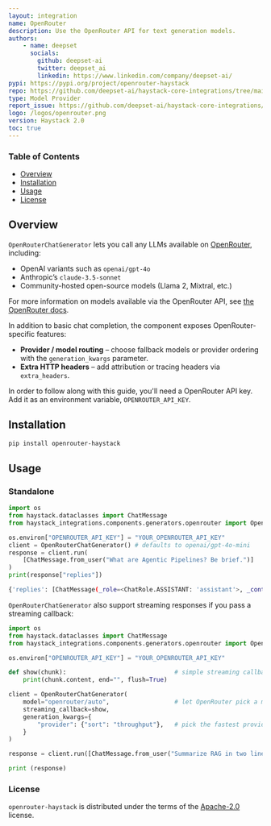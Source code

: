 ```yaml
---
layout: integration
name: OpenRouter
description: Use the OpenRouter API for text generation models.
authors:
    - name: deepset 
      socials:
        github: deepset-ai
        twitter: deepset_ai
        linkedin: https://www.linkedin.com/company/deepset-ai/
pypi: https://pypi.org/project/openrouter-haystack
repo: https://github.com/deepset-ai/haystack-core-integrations/tree/main/integrations/openrouter
type: Model Provider
report_issue: https://github.com/deepset-ai/haystack-core-integrations/issues
logo: /logos/openrouter.png
version: Haystack 2.0
toc: true
---
```

### **Table of Contents**
- [Overview](#overview)
- [Installation](#installation)
- [Usage](#usage)
- [License](#license)

## Overview

`OpenRouterChatGenerator` lets you call any LLMs available on [OpenRouter](https://openrouter.ai), including:

- OpenAI variants such as `openai/gpt-4o`
- Anthropic’s `claude-3.5-sonnet`
- Community-hosted open-source models (Llama 2, Mixtral, etc.)

For more information on models available via the OpenRouter API, see [the OpenRouter docs](https://openrouter.ai/models).

In addition to basic chat completion, the component exposes OpenRouter-specific features:

* **Provider / model routing** – choose fallback models or provider ordering with the `generation_kwargs` parameter.
* **Extra HTTP headers** – add attribution or tracing headers via `extra_headers`.


In order to follow along with this guide, you'll need a OpenRouter API key. Add it as an environment variable, `OPENROUTER_API_KEY`.

## Installation

```bash
pip install openrouter-haystack
```

## Usage
### Standalone

```python
import os
from haystack.dataclasses import ChatMessage
from haystack_integrations.components.generators.openrouter import OpenRouterChatGenerator

os.environ["OPENROUTER_API_KEY"] = "YOUR_OPENROUTER_API_KEY"
client = OpenRouterChatGenerator() # defaults to openai/gpt-4o-mini
response = client.run(
    [ChatMessage.from_user("What are Agentic Pipelines? Be brief.")]
)
print(response["replies"])

```
```bash
{'replies': [ChatMessage(_role=<ChatRole.ASSISTANT: 'assistant'>, _content=[TextContent(text='The capital of Vietnam is Hanoi.')], _name=None, _meta={'model': 'openai/gpt-4o-mini', 'index': 0, 'finish_reason': 'stop', 'usage': {'completion_tokens': 8, 'prompt_tokens': 13, 'total_tokens': 21, 'completion_tokens_details': CompletionTokensDetails(accepted_prediction_tokens=None, audio_tokens=None, reasoning_tokens=0, rejected_prediction_tokens=None), 'prompt_tokens_details': PromptTokensDetails(audio_tokens=None, cached_tokens=0)}})]}
```
`OpenRouterChatGenerator` also support streaming responses if you pass a streaming callback:

```python
import os
from haystack.dataclasses import ChatMessage
from haystack_integrations.components.generators.openrouter import OpenRouterChatGenerator

os.environ["OPENROUTER_API_KEY"] = "YOUR_OPENROUTER_API_KEY"

def show(chunk):                              # simple streaming callback
    print(chunk.content, end="", flush=True)

client = OpenRouterChatGenerator(
    model="openrouter/auto",                  # let OpenRouter pick a model
    streaming_callback=show,
    generation_kwargs={
        "provider": {"sort": "throughput"},   # pick the fastest provider
    }
)

response = client.run([ChatMessage.from_user("Summarize RAG in two lines.")])

print (response)

```

### License

`openrouter-haystack` is distributed under the terms of the [Apache-2.0](https://spdx.org/licenses/Apache-2.0.html) license.
